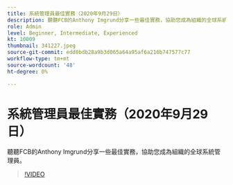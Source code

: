 ```yaml
---
title: 系統管理員最佳實務（2020年9月29日）
description: 聽聽FCB的Anthony Imgrund分享一些最佳實務，協助您成為組織的全球系統管理員。
role: Admin
level: Beginner, Intermediate, Experienced
kt: 10009
thumbnail: 341227.jpeg
source-git-commit: edd0bdb28a9b3d065a64a95af6a216b747577c77
workflow-type: tm+mt
source-wordcount: '48'
ht-degree: 0%

---
```


# 系統管理員最佳實務（2020年9月29日）

聽聽FCB的Anthony Imgrund分享一些最佳實務，協助您成為組織的全球系統管理員。

>[!VIDEO](https://video.tv.adobe.com/v/341227/?quality=12&learn=on)
